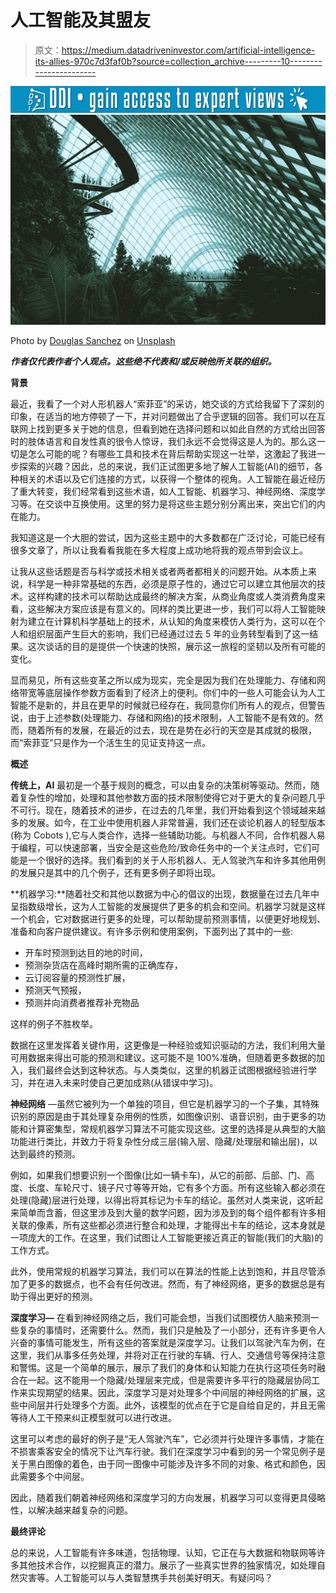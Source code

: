 # 人工智能及其盟友

> 原文：<https://medium.datadriveninvestor.com/artificial-intelligence-its-allies-970c7d3faf0b?source=collection_archive---------10----------------------->

[![](img/400ed1383ab7707f8056a1f0cbb0c3ed.png)](http://www.track.datadriveninvestor.com/1B9E)![](img/8da53ab346f9e9526708648c0289d619.png)

Photo by [Douglas Sanchez](https://unsplash.com/@updoug?utm_source=medium&utm_medium=referral) on [Unsplash](https://unsplash.com?utm_source=medium&utm_medium=referral)

***作者仅代表作者个人观点。这些绝不代表和/或反映他所关联的组织。***

**背景**

最近，我看了一个对人形机器人“索菲亚”的采访，她交谈的方式给我留下了深刻的印象，在适当的地方停顿了一下，并对问题做出了合乎逻辑的回答。我们可以在互联网上找到更多关于她的信息，但看到她在选择问题和以如此自然的方式给出回答时的肢体语言和自发性真的很令人惊讶，我们永远不会觉得这是人为的。那么这一切是怎么可能的呢？有哪些工具和技术在背后帮助实现这一壮举，这激起了我进一步探索的兴趣？因此，总的来说，我们正试图更多地了解人工智能(AI)的细节，各种相关的术语以及它们连接的方式，以获得一个整体的视角。人工智能在最近经历了重大转变，我们经常看到这些术语，如人工智能、机器学习、神经网络、深度学习等。在交谈中互换使用。这里的努力是将这些主题分别分离出来，突出它们的内在能力。

我知道这是一个大胆的尝试，因为这些主题中的大多数都在广泛讨论，可能已经有很多文章了，所以让我看看我能在多大程度上成功地将我的观点带到会议上。

让我从这些话题是否与科学或技术相关或者两者都相关的问题开始。从本质上来说，科学是一种非常基础的东西，必须是原子性的，通过它可以建立其他层次的技术。这样构建的技术可以帮助达成最终的解决方案，从商业角度或人类消费角度来看，这些解决方案应该是有意义的。同样的类比更进一步，我们可以将人工智能映射为建立在计算机科学基础上的技术，从认知的角度来模仿人类行为，这可以在个人和组织层面产生巨大的影响，我们已经通过过去 5 年的业务转型看到了这一结果。这次谈话的目的是提供一个快速的快照，展示这一旅程的坚韧以及所有可能的变化。

显而易见，所有这些变革之所以成为现实，完全是因为我们在处理能力、存储和网络带宽等底层操作参数方面看到了经济上的便利。你们中的一些人可能会认为人工智能不是新的，并且在更早的时候就已经存在，我同意你们所有人的观点，但警告说，由于上述参数(处理能力、存储和网络)的技术限制，人工智能不是有效的。然而，随着所有的发展，在最近的过去，现在是势在必行的天空是其成就的极限，而“索菲亚”只是作为一个活生生的见证支持这一点。

**概述**

**传统上，AI** 最初是一个基于规则的概念，可以由复杂的决策树等驱动。然而，随着复杂性的增加，处理和其他参数方面的技术限制使得它对于更大的复杂问题几乎不可行。现在，随着技术的进步，在过去的几年里，我们开始看到这个领域越来越多的发展。如今，在工业中使用机器人非常普遍，我们还在谈论机器人的轻型版本(称为 Cobots ),它与人类合作，选择一些辅助功能。与机器人不同，合作机器人易于编程，可以快速部署，当安全是这些危险/致命任务中的一个关注点时，它们可能是一个很好的选择。我们看到的关于人形机器人、无人驾驶汽车和许多其他用例的发展只是其中的几个例子，还有更多例子即将出现。

**机器学习:**随着社交和其他以数据为中心的倡议的出现，数据量在过去几年中呈指数级增长，这为人工智能的发展提供了更多的机会和空间。机器学习就是这样一个机会，它对数据进行更多的处理，可以帮助提前预测事情，以便更好地规划、准备和向客户提供建议。有许多示例和使用案例，下面列出了其中的一些:

*   开车时预测到达目的地的时间，
*   预测杂货店在高峰时期所需的正确库存，
*   云订阅容量的预测性扩展，
*   预测天气预报，
*   预测并向消费者推荐补充物品

这样的例子不胜枚举。

数据在这里发挥着关键作用，这更像是一种经验或知识驱动的方法，我们利用大量可用数据来得出可能的预测和建议。这可能不是 100%准确，但随着更多数据的加入，我们最终会达到这种状态。与人类类似，这里的机器正试图根据经验进行学习，并在进入未来时使自己更加成熟(从错误中学习)。

**神经网络** —虽然它被列为一个单独的项目，但它是机器学习的一个子集，其特殊识别的原因是由于其处理复杂用例的性质，如图像识别、语音识别，由于更多的功能和计算密集型，常规机器学习算法不可能实现这些。这里的选择是从典型的大脑功能进行类比，并致力于将复杂性分成三层(输入层、隐藏/处理层和输出层)，以达到最终的预测。

例如，如果我们想要识别一个图像(比如一辆卡车)，从它的前部、后部、门、高度、长度、车轮尺寸、镜子尺寸等等开始，它有多个方面。所有这些输入都必须在处理(隐藏)层进行处理，以得出将其标记为卡车的结论。虽然对人类来说，这听起来简单而含蓄，但这里涉及到大量的数学问题，因为涉及到的每个组件都有许多相关联的像素，所有这些都必须进行整合和处理，才能得出卡车的结论，这本身就是一项庞大的工作。在这里，我们试图让人工智能更接近真正的智能(我们的大脑)的工作方式。

此外，使用常规的机器学习算法，我们可以在算法的性能上达到饱和，并且尽管添加了更多的数据点，也不会有任何改进。然而，有了神经网络，更多的数据总是有助于得出更好的预测。

**深度学习—** 在看到神经网络之后，我们可能会想，当我们试图模仿人脑来预测一些复杂的事情时，还需要什么。然而，我们只是触及了一小部分，还有许多更令人兴奋的事情可能发生，所有这些的答案就是深度学习。让我们以驾驶汽车为例，在这里，我们从事多任务处理，并将对正在行驶的车辆、行人、交通信号等保持注意和警惕。这是一个简单的展示，展示了我们的身体和认知能力在执行这项任务时融合在一起。这不能用一个隐藏/处理层来完成，但是需要许多平行的隐藏层协同工作来实现期望的结果。因此，深度学习是对处理多个中间层的神经网络的扩展，这些中间层并行处理多个方面。此外，该模型的优点在于它是自给自足的，并且无需等待人工干预来纠正模型就可以进行改进。

这里可以考虑的最好的例子是“无人驾驶汽车”，它必须并行处理许多事情，才能在不损害乘客安全的情况下让汽车行驶。我们在深度学习中看到的另一个常见例子是关于黑白图像的着色，由于同一图像中可能涉及许多不同的对象、格式和颜色，因此需要多个中间层。

因此，随着我们朝着神经网络和深度学习的方向发展，机器学习可以变得更具侵略性，以解决越来越复杂的问题。

**最终评论**

总的来说，人工智能有许多味道，包括物理、认知，它正在与大数据和物联网等许多其他技术合作，以挖掘真正的潜力。展示了一些真实世界的独家情况，如处理自然灾害等。人工智能可以与人类智慧携手共创美好明天。有疑问吗？
